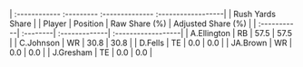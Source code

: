 | :------------ :--------- :-------------- :------------------|
|                       Rush Yards Share                      |
| Player      | Position | Raw Share (%) | Adjusted Share (%) |
| :-----------| :--------| :-------------| :------------------|
| A.Ellington | RB       | 57.5          | 57.5               |
| C.Johnson   | WR       | 30.8          | 30.8               |
| D.Fells     | TE       | 0.0           | 0.0                |
| JA.Brown    | WR       | 0.0           | 0.0                |
| J.Gresham   | TE       | 0.0           | 0.0                |